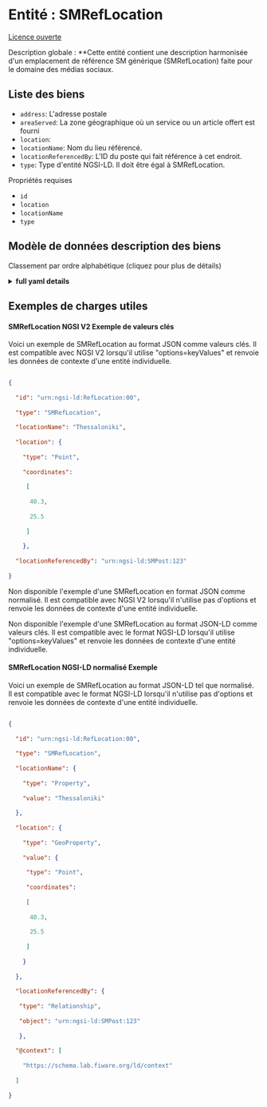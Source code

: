 Entité : SMRefLocation  
======================  
[Licence ouverte](https://github.com/smart-data-models//dataModel.SocialMedia/blob/master/SMRefLocation/LICENSE.md)  
Description globale : **Cette entité contient une description harmonisée d'un emplacement de référence SM générique (SMRefLocation) faite pour le domaine des médias sociaux.  

## Liste des biens  

- `address`: L'adresse postale  - `areaServed`: La zone géographique où un service ou un article offert est fourni  - `location`:   - `locationName`: Nom du lieu référencé.  - `locationReferencedBy`: L'ID du poste qui fait référence à cet endroit.  - `type`: Type d'entité NGSI-LD. Il doit être égal à SMRefLocation.    
Propriétés requises  
- `id`  - `location`  - `locationName`  - `type`  ## Modèle de données description des biens  
Classement par ordre alphabétique (cliquez pour plus de détails)  
<details><summary><strong>full yaml details</strong></summary>    
```yaml  
SMRefLocation:    
  description: 'This entity contains a harmonised description of a generic SM Reference Location (SMRefLocation) made for the Social Media domain.'    
  properties:    
    address:    
      description: 'The mailing address'    
      properties:    
        addressCountry:    
          description: 'Property. The country. For example, Spain. Model:''https://schema.org/addressCountry'''    
          type: string    
        addressLocality:    
          description: 'Property. The locality in which the street address is, and which is in the region. Model:''https://schema.org/addressLocality'''    
          type: string    
        addressRegion:    
          description: 'Property. The region in which the locality is, and which is in the country. Model:''https://schema.org/addressRegion'''    
          type: string    
        areaServed:    
          description: 'Property. The geographic area where a service or offered item is provided. Model:''https://schema.org/areaServed'''    
          type: string    
        postOfficeBoxNumber:    
          description: 'Property. The post office box number for PO box addresses. For example, Spain. Model:''https://schema.org/postOfficeBoxNumber'''    
          type: string    
        postalCode:    
          description: 'Property. The postal code. For example, Spain. Model:''https://schema.org/https://schema.org/postalCode'''    
          type: string    
        streetAddress:    
          description: 'Property. The street address. Model:''https://schema.org/streetAddress'''    
          type: string    
      type: Property    
      x-ngsi:    
        model: https://schema.org/address    
    areaServed:    
      description: 'The geographic area where a service or offered item is provided'    
      type: Property    
      x-ngsi:    
        model: https://schema.org/Text    
    location:    
      $id: https://geojson.org/schema/Point.json    
      $schema: "http://json-schema.org/draft-07/schema#"    
      properties:    
        bbox:    
          items:    
            type: number    
          minItems: 4    
          type: array    
        coordinates:    
          items:    
            type: number    
          minItems: 2    
          type: array    
        type:    
          enum:    
            - Point    
          type: string    
      required:    
        - type    
        - coordinates    
      title: 'GeoJSON Point'    
      type: object    
    locationName:    
      description: 'Name of the referenced location.'    
      type: Property    
      x-ngsi:    
        model: ' https://schema.org/Text'    
        units: 'No unit'    
    locationReferencedBy:    
      description: 'The ID of the post that references this location.'    
      format: uri    
      type: Relationship    
    type:    
      description: 'NGSI-LD Entity Type. It must be equal to SMRefLocation.'    
      enum:    
        - SMRefLocation    
      type: Property    
  required:    
    - id    
    - type    
    - locationName    
    - location    
  type: object    
```  
</details>    
## Exemples de charges utiles  
#### SMRefLocation NGSI V2 Exemple de valeurs clés  
Voici un exemple de SMRefLocation au format JSON comme valeurs clés. Il est compatible avec NGSI V2 lorsqu'il utilise "options=keyValues" et renvoie les données de contexte d'une entité individuelle.  
```json  
{  
  "id": "urn:ngsi-ld:RefLocation:00",  
  "type": "SMRefLocation",  
  "locationName": "Thessaloniki",  
  "location": {  
    "type": "Point",  
	"coordinates":   
	 [  
	  40.3,  
	  25.5  
	 ]  
	},  
  "locationReferencedBy": "urn:ngsi-ld:SMPost:123"  
}  
```  
Non disponible l'exemple d'une SMRefLocation en format JSON comme normalisé. Il est compatible avec NGSI V2 lorsqu'il n'utilise pas d'options et renvoie les données de contexte d'une entité individuelle.  
Non disponible l'exemple d'une SMRefLocation au format JSON-LD comme valeurs clés. Il est compatible avec le format NGSI-LD lorsqu'il utilise "options=keyValues" et renvoie les données de contexte d'une entité individuelle.  
#### SMRefLocation NGSI-LD normalisé Exemple  
Voici un exemple de SMRefLocation au format JSON-LD tel que normalisé. Il est compatible avec le format NGSI-LD lorsqu'il n'utilise pas d'options et renvoie les données de contexte d'une entité individuelle.  
```json  
{  
  "id": "urn:ngsi-ld:RefLocation:00",  
  "type": "SMRefLocation",  
  "locationName": {  
    "type": "Property",  
    "value": "Thessaloniki"  
  },  
  "location": {  
    "type": "GeoProperty",  
	"value": {  
	 "type": "Point",  
	 "coordinates":   
	 [  
	  40.3,  
	  25.5  
	 ]  
	}  
  },  
  "locationReferencedBy": {  
   "type": "Relationship",  
   "object": "urn:ngsi-ld:SMPost:123"  
   },  
  "@context": [  
    "https://schema.lab.fiware.org/ld/context"  
  ]  
}  
```  
